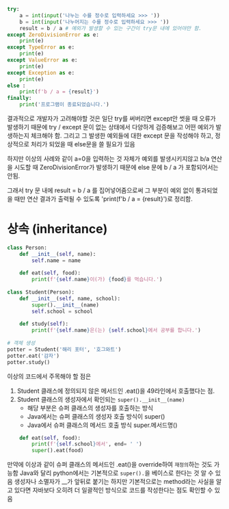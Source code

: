 ```python
try:
    a = int(input('나누는 수를 정수로 입력하세요 >>> '))
    b = int(input('나누어지는 수를 정수로 입력하세요 >>> '))
    result = b / a # 예외가 발생할 수 있는 구간이 try문 내에 있어야만 함.
except ZeroDivisionError as e:
    print(e)
except TypeError as e:
    print(e)
except ValueError as e:
    print(e)
except Exception as e:
    print(e)
else :
    print(f'b / a = {result}')
finally:
    print('프로그램이 종료되었습니다.')
```
결과적으로 개발자가 고려해야할 것은 일단 try를 써버리면 except안 썻을 때 오류가 발생하기 때문에
try / except 문이 없는 상태에서 다양하게 검증해보고 어떤 예외가 발생하는지 체크해야 함.
그리고 그 발생한 예외들에 대한 except 문을 작성해야 하고, 정상적으로 처리가 되었을 때
else문을 쓸 필요가 있음

하지만 이상의 사례와 같이 a=0을 입력하는 것 자체가 예외를 발생시키지않고
b/a 연산을 시도할 때 ZeroDivisionError가 발생하기 때문에
else 문에 b / a 가 포함되어서는 안됨.

그래서 try 문 내에 result = b / a 를 집어넣어줌으로써 그 부분이 예외 없이 통과되었을 때만 연산 결과가 출력될 수 있도록 'print(f'b / a = {result}')로 정리함.

# 상속 (inheritance)
```python
class Person:
    def __init__(self, name):
        self.name = name
    
    def eat(self, food):
        print(f'{self.name}이(가) {food}를 먹습니다.')
    
class Student(Person):
    def __init__(self, name, school):
        super().__init__(name)
        self.school = school
    
    def study(self):
        print(f'{self.name}은(는) {self.school}에서 공부를 합니다.')
    
# 객체 생성
potter = Student('해리 포터', '호그와트')
potter.eat('감자')
potter.study()
```
이상의 코드에서 주목해야 할 점은 
1. Student 클래스에 정의되지 않은 메서드인 .eat()을 49라인에서 호출했다는 점.
2. Student 클래스의 생성자에서 확인되는 `super().__init__(name)`
   - 해당 부분은 슈퍼 클래스의 생성자를 호출하는 방식
   - Java에서는 슈퍼 클래스의 생성자 호출 방식이 super()
   - Java에서 슈퍼 클래스의 메서드 호출 방식 super.메서드명()
```python
    def eat(self, food):
        print(f'{self.school}에서', end= ' ')
        super().eat(food)
```
만약에 이상과 같이 슈퍼 클래스의 메서드인 .eat()을 override하여 `재정의`하는 것도 가능함
Java와 달리 python에서는 기본적으로 `super().`을 베이스로 한다는 것 알 수 있음
생성자나 소멸자가 __가 앞뒤로 붙기는 하지만 기본적으로는 method라는 사실을 알고 있다면 자바보다 오히려 더 일괄적인 방식으로 코드를 작성한다는 점도 확인할 수 있음
